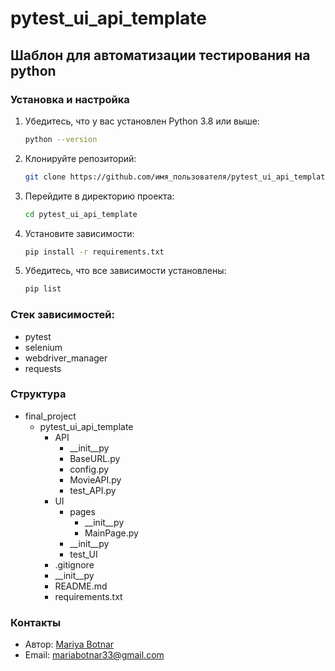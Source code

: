 # pytest_ui_api_template

## Шаблон для автоматизации тестирования на python

### Установка и настройка
1. Убедитесь, что у вас установлен Python 3.8 или выше:
   ```bash
   python --version
2. Клонируйте репозиторий:   
   ```bash
   git clone https://github.com/имя_пользователя/pytest_ui_api_template.git
3. Перейдите в директорию проекта:
   ```bash
   cd pytest_ui_api_template
4. Установите зависимости:
   ```bash
   pip install -r requirements.txt
5. Убедитесь, что все зависимости установлены:
   ```bash
   pip list

### Стек зависимостей:
- pytest
- selenium
- webdriver_manager
- requests

### Структура
- final_project
  - pytest_ui_api_template
    - API
      - __init__py
      - BaseURL.py
      - config.py
      - MovieAPI.py
      - test_API.py
    - UI
      - pages
        - __init__py
        - MainPage.py
      - __init__py
      - test_UI
    - .gitignore
    - __init__py
    - README.md
    - requirements.txt

### Контакты
- Автор: [Mariya Botnar]("https://github.com/mariabotnar")
- Email: mariabotnar33@gmail.com
